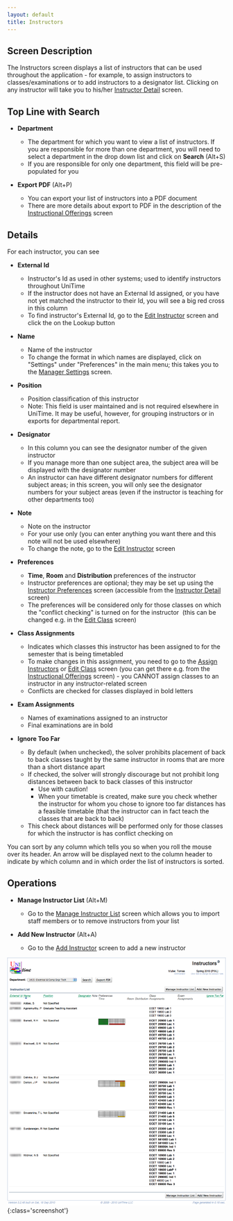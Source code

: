 ```yaml
---
layout: default
title: Instructors
---
```



## Screen Description

The Instructors screen displays a list of instructors that can be used throughout the application - for example, to assign instructors to classes/examinations or to add instructors to a designator list. Clicking on any instructor will take you to his/her [Instructor Detail](instructor-detail) screen.

## Top Line with Search

* **Department**
	* The department for which you want to view a list of instructors. If you are responsible for more than one department, you will need to select a department in the drop down list and click on **Search** (Alt+S)
	* If you are responsible for only one department, this field will be pre-populated for you

* **Export PDF** (Alt+P)
	* You can export your list of instructors into a PDF document
	* There are more details about export to PDF in the description of the [Instructional Offerings](instructional-offerings) screen

## Details

For each instructor, you can see

* **External Id**
	* Instructor's Id as used in other systems; used to identify instructors throughout UniTime
	* If the instructor does not have an External Id assigned, or you have not yet matched the instructor to their Id, you will see a big red cross in this column
	* To find instructor's External Id, go to the [Edit Instructor](edit-instructor) screen and click the on the Lookup button

* **Name**
	* Name of the instructor
	* To change the format in which names are displayed, click on "Settings" under "Preferences" in the main menu; this takes you to the [Manager Settings](manager-settings) screen.

* **Position**
	* Position classification of this instructor
	* Note: This field is user maintained and is not required elsewhere in UniTime. It may be useful, however, for grouping instructors or in exports for departmental report.

* **Designator**
	* In this column you can see the designator number of the given instructor
	* If you manage more than one subject area, the subject area will be displayed with the designator number
	* An instructor can have different designator numbers for different subject areas; in this screen, you will only see the designator numbers for your subject areas (even if the instructor is teaching for other departments too)

* **Note**
	* Note on the instructor
	* For your use only (you can enter anything you want there and this note will not be used elsewhere)
	* To change the note, go to the [Edit Instructor](edit-instructor) screen

* **Preferences**
	* **Time**, **Room** and **Distribution** preferences of the instructor
	* Instructor preferences are optional; they may be set up using the [Instructor Preferences](instructor-preferences) screen (accessible from the [Instructor Detail](instructor-detail) screen)
	* The preferences will be considered only for those classes on which the "conflict checking" is turned on for the instructor  (this can be changed e.g. in the [Edit Class](edit-class) screen)

* **Class Assignments**
	* Indicates which classes this instructor has been assigned to for the semester that is being timetabled
	* To make changes in this assignment, you need to go to the [Assign Instructors](assign-instructors) or [Edit Class](edit-class) screen (you can get there e.g. from the [Instructional Offerings](instructional-offerings) screen) - you CANNOT assign classes to an instructor in any instructor-related screen
	* Conflicts are checked for classes displayed in bold letters

* **Exam Assignments**
	* Names of examinations assigned to an instructor
	* Final examinations are in bold

* **Ignore Too Far**
	* By default (when unchecked), the solver prohibits placement of back to back classes taught by the same instructor in rooms that are more than a short distance apart
	* If checked, the solver will strongly discourage but not prohibit long distances between back to back classes of this instructor
		* Use with caution!
		* When your timetable is created, make sure you check whether the instructor for whom you chose to ignore too far distances has a feasible timetable (that the instructor can in fact teach the classes that are back to back)
	* This check about distances will be performed only for those classes for which the instructor is has conflict checking on

You can sort by any column which tells you so when you roll the mouse over its header. An arrow will be displayed next to the column header to indicate by which column and in which order the list of instructors is sorted.

## Operations

* **Manage Instructor List** (Alt+M)
	* Go to the [Manage Instructor List](manage-instructor-list) screen which allows you to import staff members or to remove instructors from your list

* **Add New Instructor** (Alt+A)
	* Go to the [Add Instructor](add-instructor) screen to add a new instructor


![Instructors](images/instructors-1.png){:class='screenshot'}
